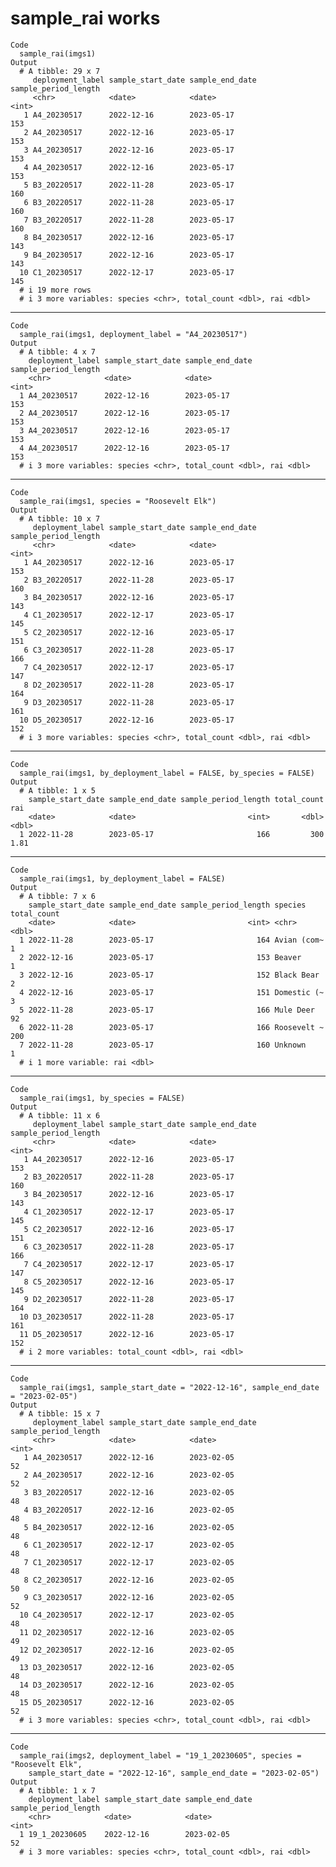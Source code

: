 # sample_rai works

    Code
      sample_rai(imgs1)
    Output
      # A tibble: 29 x 7
         deployment_label sample_start_date sample_end_date sample_period_length
         <chr>            <date>            <date>                         <int>
       1 A4_20230517      2022-12-16        2023-05-17                       153
       2 A4_20230517      2022-12-16        2023-05-17                       153
       3 A4_20230517      2022-12-16        2023-05-17                       153
       4 A4_20230517      2022-12-16        2023-05-17                       153
       5 B3_20220517      2022-11-28        2023-05-17                       160
       6 B3_20220517      2022-11-28        2023-05-17                       160
       7 B3_20220517      2022-11-28        2023-05-17                       160
       8 B4_20230517      2022-12-16        2023-05-17                       143
       9 B4_20230517      2022-12-16        2023-05-17                       143
      10 C1_20230517      2022-12-17        2023-05-17                       145
      # i 19 more rows
      # i 3 more variables: species <chr>, total_count <dbl>, rai <dbl>

---

    Code
      sample_rai(imgs1, deployment_label = "A4_20230517")
    Output
      # A tibble: 4 x 7
        deployment_label sample_start_date sample_end_date sample_period_length
        <chr>            <date>            <date>                         <int>
      1 A4_20230517      2022-12-16        2023-05-17                       153
      2 A4_20230517      2022-12-16        2023-05-17                       153
      3 A4_20230517      2022-12-16        2023-05-17                       153
      4 A4_20230517      2022-12-16        2023-05-17                       153
      # i 3 more variables: species <chr>, total_count <dbl>, rai <dbl>

---

    Code
      sample_rai(imgs1, species = "Roosevelt Elk")
    Output
      # A tibble: 10 x 7
         deployment_label sample_start_date sample_end_date sample_period_length
         <chr>            <date>            <date>                         <int>
       1 A4_20230517      2022-12-16        2023-05-17                       153
       2 B3_20220517      2022-11-28        2023-05-17                       160
       3 B4_20230517      2022-12-16        2023-05-17                       143
       4 C1_20230517      2022-12-17        2023-05-17                       145
       5 C2_20230517      2022-12-16        2023-05-17                       151
       6 C3_20230517      2022-11-28        2023-05-17                       166
       7 C4_20230517      2022-12-17        2023-05-17                       147
       8 D2_20230517      2022-11-28        2023-05-17                       164
       9 D3_20230517      2022-11-28        2023-05-17                       161
      10 D5_20230517      2022-12-16        2023-05-17                       152
      # i 3 more variables: species <chr>, total_count <dbl>, rai <dbl>

---

    Code
      sample_rai(imgs1, by_deployment_label = FALSE, by_species = FALSE)
    Output
      # A tibble: 1 x 5
        sample_start_date sample_end_date sample_period_length total_count   rai
        <date>            <date>                         <int>       <dbl> <dbl>
      1 2022-11-28        2023-05-17                       166         300  1.81

---

    Code
      sample_rai(imgs1, by_deployment_label = FALSE)
    Output
      # A tibble: 7 x 6
        sample_start_date sample_end_date sample_period_length species     total_count
        <date>            <date>                         <int> <chr>             <dbl>
      1 2022-11-28        2023-05-17                       164 Avian (com~           1
      2 2022-12-16        2023-05-17                       153 Beaver                1
      3 2022-12-16        2023-05-17                       152 Black Bear            2
      4 2022-12-16        2023-05-17                       151 Domestic (~           3
      5 2022-11-28        2023-05-17                       166 Mule Deer            92
      6 2022-11-28        2023-05-17                       166 Roosevelt ~         200
      7 2022-11-28        2023-05-17                       160 Unknown               1
      # i 1 more variable: rai <dbl>

---

    Code
      sample_rai(imgs1, by_species = FALSE)
    Output
      # A tibble: 11 x 6
         deployment_label sample_start_date sample_end_date sample_period_length
         <chr>            <date>            <date>                         <int>
       1 A4_20230517      2022-12-16        2023-05-17                       153
       2 B3_20220517      2022-11-28        2023-05-17                       160
       3 B4_20230517      2022-12-16        2023-05-17                       143
       4 C1_20230517      2022-12-17        2023-05-17                       145
       5 C2_20230517      2022-12-16        2023-05-17                       151
       6 C3_20230517      2022-11-28        2023-05-17                       166
       7 C4_20230517      2022-12-17        2023-05-17                       147
       8 C5_20230517      2022-12-16        2023-05-17                       145
       9 D2_20230517      2022-11-28        2023-05-17                       164
      10 D3_20230517      2022-11-28        2023-05-17                       161
      11 D5_20230517      2022-12-16        2023-05-17                       152
      # i 2 more variables: total_count <dbl>, rai <dbl>

---

    Code
      sample_rai(imgs1, sample_start_date = "2022-12-16", sample_end_date = "2023-02-05")
    Output
      # A tibble: 15 x 7
         deployment_label sample_start_date sample_end_date sample_period_length
         <chr>            <date>            <date>                         <int>
       1 A4_20230517      2022-12-16        2023-02-05                        52
       2 A4_20230517      2022-12-16        2023-02-05                        52
       3 B3_20220517      2022-12-16        2023-02-05                        48
       4 B3_20220517      2022-12-16        2023-02-05                        48
       5 B4_20230517      2022-12-16        2023-02-05                        48
       6 C1_20230517      2022-12-17        2023-02-05                        48
       7 C1_20230517      2022-12-17        2023-02-05                        48
       8 C2_20230517      2022-12-16        2023-02-05                        50
       9 C3_20230517      2022-12-16        2023-02-05                        52
      10 C4_20230517      2022-12-17        2023-02-05                        48
      11 D2_20230517      2022-12-16        2023-02-05                        49
      12 D2_20230517      2022-12-16        2023-02-05                        49
      13 D3_20230517      2022-12-16        2023-02-05                        48
      14 D3_20230517      2022-12-16        2023-02-05                        48
      15 D5_20230517      2022-12-16        2023-02-05                        52
      # i 3 more variables: species <chr>, total_count <dbl>, rai <dbl>

---

    Code
      sample_rai(imgs2, deployment_label = "19_1_20230605", species = "Roosevelt Elk",
        sample_start_date = "2022-12-16", sample_end_date = "2023-02-05")
    Output
      # A tibble: 1 x 7
        deployment_label sample_start_date sample_end_date sample_period_length
        <chr>            <date>            <date>                         <int>
      1 19_1_20230605    2022-12-16        2023-02-05                        52
      # i 3 more variables: species <chr>, total_count <dbl>, rai <dbl>

